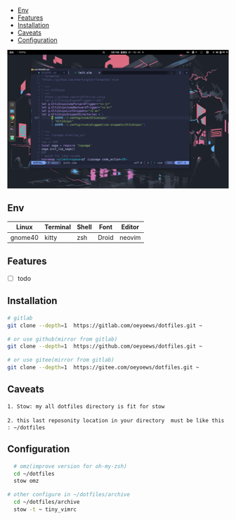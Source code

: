 <!-- vim-markdown-toc Marked -->

* [Env](#env)
* [Features](#features)
* [Installation](#installation)
* [Caveats](#caveats)
* [Configuration](#configuration)

<!-- vim-markdown-toc -->

![img](./archive/img/example2.png)

## Env

| Linux   | Terminal | Shell | Font  | Editor |
|---------|----------|-------|-------|--------|
| gnome40 | kitty    | zsh   | Droid | neovim |

## Features 
- [ ] todo

## Installation

```zsh
# gitlab
git clone --depth=1  https://gitlab.com/oeyoews/dotfiles.git ~
```

```zsh
# or use github(mirror from gitlab)
git clone --depth=1  https://github.com/oeyoews/dotfiles.git ~
```

```zsh
# or use gitee(mirror from gitlab)
git clone --depth=1  https://gitee.com/oeyoews/dotfiles.git ~
```

## Caveats

```text
1. Stow: my all dotfiles directory is fit for stow

2. this last reposonity location in your directory  must be like this : ~/dotfiles
```

## Configuration

```zsh
  # omz(improve version for oh-my-zsh)
  cd ~/dotfiles
  stow omz
```

```zsh 
# other configure in ~/dotfiles/archive
  cd ~/dotfiles/archive
  stow -t ~ tiny_vimrc
```
